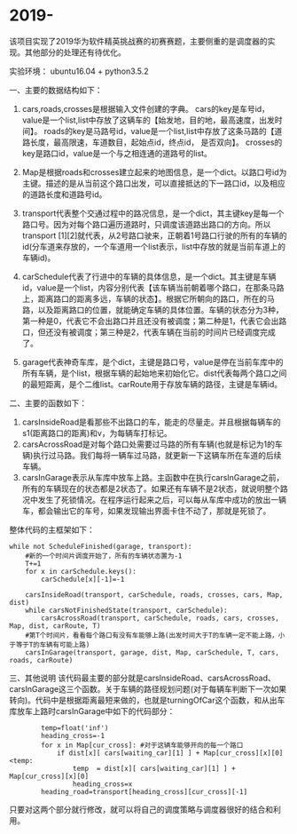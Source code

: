 # 2019-
该项目实现了2019华为软件精英挑战赛的初赛赛题，主要侧重的是调度器的实现。其他部分的处理还有待优化。

实验环境： ubuntu16.04 + python3.5.2

一、主要的数据结构如下：
1. cars,roads,crosses是根据输入文件创建的字典。
   cars的key是车号id，value是一个list,list中存放了这辆车的【始发地，目的地，最高速度，出发时间】。
   roads的key是马路号id，value是一个list,list中存放了这条马路的【道路长度，最高限速，车道数目，起始点id，终点id， 是否双向】。
   crosses的key是路口id，value是一个与之相连通的道路号的list。
   
2. Map是根据roads和crosses建立起来的地图信息，是一个dict。以路口号id为主键。描述的是从当前这个路口出发，可以直接抵达的下一路口id，以及相应的道路长度和道路号id。
  
3. transport代表整个交通过程中的路况信息，是一个dict，其主键key是每一个路口号。因为对每个路口遍历道路时，只调度该道路出路口的方向。所以transport
[1][2]就代表，从2号路口驶来，正朝着1号路口行驶的所有的车辆的id(分车道来存放的，一个车道用一个list表示，list中存放的就是当前车道上的车辆id)。
  
4. carSchedule代表了行进中的车辆的具体信息，是一个dict。其主键是车辆id，value是一个list，内容分别代表【该车辆当前朝着哪个路口，在那条马路上，距离路口的距离多远，车辆的状态】。根据它所朝向的路口，所在的马路，以及距离路口的位置，就能确定车辆的具体位置。车辆的状态分为3种，第一种是0，代表它不会出路口并且还没有被调度；第二种是1，代表它会出路口，但还没有被调度；第三种是2，代表车辆在当前的时间片已经调度完成了。
  
5. garage代表神奇车库，是个dict，主键是路口号，value是停在当前车库中的所有车辆，是个list，根据车辆的起始地来初始化它。dist代表每两个路口之间的最短距离，是个二维list。carRoute用于存放车辆的路径，主键是车辆id。

二、主要的函数如下：
1. carsInsideRoad是看那些不出路口的车，能走的尽量走。并且根据每辆车的s1(距离路口的距离)和v，为每辆车打标记。
2. carsAcrossRoad是对每个路口处需要过马路的所有车辆(也就是标记为1的车辆)执行过马路。我们每将一辆车过马路，就更新一下这辆车所在车道的后续车辆。
3. carsInGarage表示从车库中放车上路。主函数中在执行carsInGarage之前，所有的车辆现在的状态都是2状态了。如果还有车辆不是2状态，就说明整个路况中发生了死锁情况。在程序运行起来之后，可以每从车库中成功的放出一辆车，都会输出它的车号，如果发现输出界面卡住不动了，那就是死锁了。

整体代码的主框架如下：

    while not ScheduleFinished(garage, transport):
        #新的一个时间片调度开始了，所有的车辆状态置为-1
        T+=1     
        for x in carSchedule.keys():
            carSchedule[x][-1]=-1
            
        carsInsideRoad(transport, carSchedule, roads, crosses, cars, Map, dist)
        while carsNotFinishedState(transport, carSchedule):
            carsAcrossRoad(transport, carSchedule, roads, cars, crosses, Map, dist, carRoute, T)
        #第T个时间片，看看每个路口有没有车能够上路(出发时间大于T的车辆一定不能上路，小于等于T的车辆有可能上路)
        carsInGarage(transport, garage, dist, Map, carSchedule, T, cars, roads, carRoute)

三、其他说明
    该代码最主要的部分就是carsInsideRoad、carsAcrossRoad、carsInGarage这三个函数。关于车辆的路径规划问题(对于每辆车判断下一次如果转向)。代码中是根据距离最短来做的，也就是turningOfCar这个函数，和从出车库放车上路时carsInGarage中如下的代码部分：
            
            temp=float('inf')
            heading_cross=-1
            for x in Map[cur_cross]: #对于这辆车能够开向的每一个路口
                if dist[x][ cars[waiting_car][1] ] + Map[cur_cross][x][0]<temp:
                    temp  = dist[x][ cars[waiting_car][1] ] + Map[cur_cross][x][0]
                    heading_cross=x        
            heading_road=transport[heading_cross][cur_cross][-1]
   
   只要对这两个部分就行修改，就可以将自己的调度策略与调度器很好的结合和利用。
    
        
